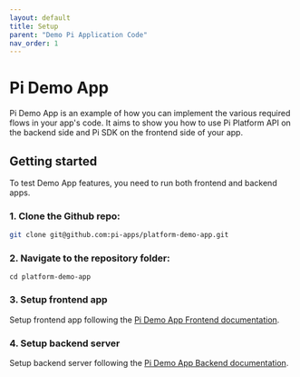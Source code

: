 ```yaml
---
layout: default
title: Setup
parent: "Demo Pi Application Code"
nav_order: 1
---
```


# Pi Demo App

Pi Demo App is an example of how you can implement the various required flows in your app's code. It aims to show you how to use Pi Platform API on the backend side and Pi SDK on the frontend side of your app. 

## Getting started

To test Demo App features, you need to run both frontend and backend apps.

### 1. Clone the Github repo:

```sh
git clone git@github.com:pi-apps/platform-demo-app.git
```

### 2. Navigate to the repository folder:

```
cd platform-demo-app
```

### 3. Setup frontend app 

Setup frontend app following the [Pi Demo App Frontend documentation](../demoAppFrontend).

### 4. Setup backend server

Setup backend server following the [Pi Demo App Backend documentation](../demoAppBackend).
